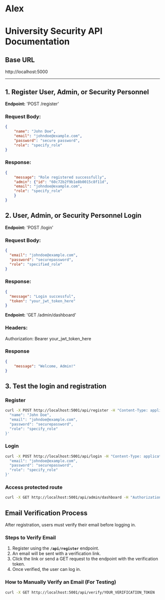# Alex
# University Security API Documentation
## Base URL
http://localhost:5000

---
## 1. Register User, Admin, or Security Personnel
**Endpoint:** 'POST /register'

### Request Body:
```json
{
    "name": "John Doe",
    "email": "johndoe@example.com",
    "password": "secure password",
    "role": "specify_role"
}
```
### Response:
```json
{
    "message": "Role registered successfully",
    "admin": {"id": "60c72b2f9b1e8b0015c8f11d",
    "email": "johndoe@example.com",
    "role": "specify_role"
    }
}
```
## 2. User, Admin, or Security Personnel Login

**Endpoint:** 'POST /login'

### Request Body:
```json
{
  "email": "johndoe@example.com",
  "password": "securepassword",
  "role": "specified_role"
}
```
### Response:
```json
{
  "message": "Login successful",
  "token": "your_jwt_token_here"
}
```

**Endpoint:** 'GET /admin/dashboard'

### Headers:
Authorization: Bearer your_jwt_token_here

### Response
```json
{
    "message": "Welcome, Admin!"
}
``` 

## 3. Test the login and registration

### Register
```bash
curl -X POST http://localhost:5001/api/register -H "Content-Type: application/json" -d '{
  "name": "John Doe",
  "email": "johndoe@example.com",
  "password": "securepassword",
  "role": "specify_role"
}'
```

### Login
```bash
curl -X POST http://localhost:5001/api/login -H "Content-Type: application/json" -d '{
  "email": "johndoe@example.com",
  "password": "securepassword",
  "role": "specify_role"
}'
```

### Access protected route
```bash
curl -X GET http://localhost:5001/api/admin/dashboard -H "Authorization: Bearer your_jwt_token_here"
```

## Email Verification Process
After registration, users must verify their email before logging in.

### **Steps to Verify Email**
1. Register using the **`/api/register`** endpoint.
2. An email will be sent with a verification link.
3. Click the link or send a GET request to the endpoint with the verification token.
4. Once verified, the user can log in.

### **How to Manually Verify an Email (For Testing)**
```bash
curl -X GET http://localhost:5001/api/verify/YOUR_VERIFICATION_TOKEN
```


